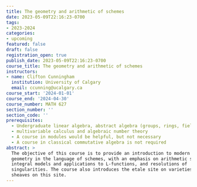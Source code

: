 ```yaml
---
title: The geometry and arithmetic of schemes
date: 2023-05-09T22:16:23-0700
tags:
- 2023-2024
categories:
- upcoming
featured: false
draft: false
registration_open: true
publish_date: 2023-05-09T22:16:23-0700
course_title: The geometry and arithmetic of schemes
instructors:
- name: Clifton Cunningham
  institution: University of Calgary
  email: ccunning@ucalgary.ca
course_start: '2024-01-01'
course_end: '2024-04-30'
course_number: MATH 627
section_number: ''
section_code: ''
prerequisites: 
  - Undergraduate linear algebra, abstract algebra (groups, rings, fields)
  - multivariable calculus and algebraic number theory
  - A course in modules would be helpful, but not necessary
  - A course in classical commutative algebra is not required
abstract: > 
  The objective of this course is to provide an introduction to modern algebraic
  geometry in the language of schemes, with an emphasis on arithmetic schemes,
  integral models and applications to L-functions, and resolutions of
  singularities. The course also introduces the etale site on varieties, and
  sheaves on this site.
---
```

